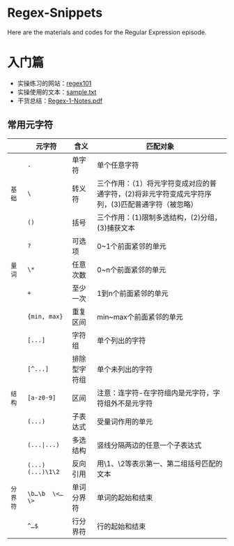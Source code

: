 # Regex-Snippets
Here are the materials and codes for the Regular Expression episode.

# 入门篇
- 实操练习的网站：[regex101](https://regex101.com/)
- 实操使用的文本：[sample.txt](https://github.com/Yugita/Regex-Snippets/blob/main/sample.txt)
- 干货总结：[Regex-1-Notes.pdf](https://github.com/Yugita/Regex-Snippets/blob/main/Regex-1-Notes.pdf)

## 常用元字符
||元字符|含义|匹配对象|
|----|----|----|----|
||``.``|单字符|单个任意字符|
|`基础`|``\``|转义符|三个作用：（1）将元字符变成对应的普通字符，(2)将非元字符变成元字符序列，(3)匹配普通字符（被忽略）|
||``()``|括号|三个作用：(1)限制多选结构，(2)分组，(3)捕获文本|
||``?``|可选项|0~1个前面紧邻的单元|
|`量词`|``\*``|任意次数|0~n个前面紧邻的单元|
||``+``|至少一次|1到n个前面紧邻的单元|
||``{min, max}``|重复区间|min~max个前面紧邻的单元|
||``[...]``|字符组|单个列出的字符|
||``[^...]``|排除型字符组|单个未列出的字符|
|`结构`|``[a-z0-9]``|区间|注意：连字符-在字符组内是元字符，字符组外不是元字符
||``(...)``|子表达式|受量词作用的单元
||``(...\|...)``|多选结构|竖线分隔两边的任意一个子表达式
||``(...)(...)\1\2``|反向引用|用\1、\2等表示第一、第二组括号匹配的文本
|`分界符`|``\b…\b  \<…\>``|单词分界符|单词的起始和结束
||``^…$``|行分界符|行的起始和结束
